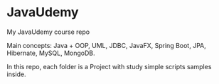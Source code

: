 # JavaUdemy
My JavaUdemy course repo

Main concepts: Java + OOP, UML, JDBC, JavaFX, Spring Boot, JPA, Hibernate, MySQL, MongoDB.

In this repo, each folder is a Project with study simple scripts samples inside.
